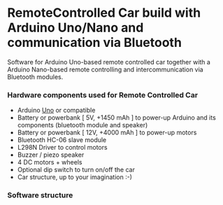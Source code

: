 # RemoteControlled Car build with Arduino Uno/Nano and communication via Bluetooth

Software for Arduino Uno-based remote controlled car together with a Arduino Nano-based remote controlling and intercommunication via Bluetooth modules.

### Hardware components used for Remote Controlled Car

- Arduino [Uno](https://store.arduino.cc/arduino-uno-rev3) or compatible
- Battery or powerbank [ 5V,  +1450 mAh ] to power-up Arduino and its components (bluetooth module and speaker)
- Battery or powerbank [ 12V, +4000 mAh ] to power-up motors
- Bluetooth HC-06 slave module
- L298N Driver to control motors
- Buzzer / piezo speaker
- 4 DC motors + wheels
- Optional dip switch to turn on/off the car
- Car structure, up to your imagination :-)

### Software structure
